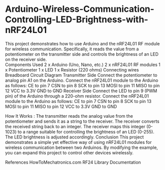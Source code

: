 # Arduino-Wireless-Communication-Controlling-LED-Brightness-with-nRF24L01
This project demonstrates how to use Arduino and the nRF24L01 RF module for wireless communication. Specifically, it reads the value from a potentiometer on the transmitter side and controls the brightness of an LED on the receiver side.  
Components Used
2 x Arduino (Uno, Nano, etc.)
2 x nRF24L01 RF modules
1 x Potentiometer
1 x LED
1 x Resistor (220 ohms)
Connecting wires
Breadboard
Circuit Diagram
Transmitter Side
Connect the potentiometer to analog pin A1 on the Arduino.
Connect the nRF24L01 module to the Arduino as follows:
CE to pin 7
CSN to pin 8
SCK to pin 13
MOSI to pin 11
MISO to pin 12
VCC to 3.3V
GND to GND
Receiver Side
Connect the LED to pin 9 (PWM pin) of the Arduino through a 220-ohm resistor.
Connect the nRF24L01 module to the Arduino as follows:
CE to pin 7
CSN to pin 8
SCK to pin 13
MOSI to pin 11
MISO to pin 12
VCC to 3.3V
GND to GND


How It Works :
The transmitter reads the analog value from the potentiometer and sends it as a string to the receiver.
The receiver converts the received string back to an integer.
The receiver maps this integer (0-1023) to a range suitable for controlling the brightness of an LED (0-255).
The LED brightness is adjusted accordingly.
Conclusion
This project demonstrates a simple yet effective way of using nRF24L01 modules for wireless communication between two Arduinos. By modifying the example, you can expand this project to control other devices wirelessly.

References
HowToMechatronics.com
RF24 Library Documentation



